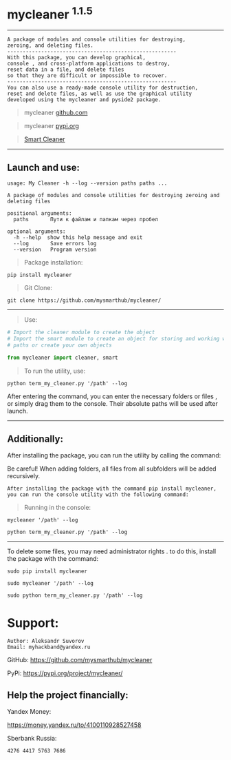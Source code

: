 mycleaner <sup>1.1.5</sup>
===

---
    A package of modules and console utilities for destroying,
    zeroing, and deleting files.
    -------------------------------------------------------
    With this package, you can develop graphical,
    console , and cross-platform applications to destroy,
    reset data in a file, and delete files
    so that they are difficult or impossible to recover.
    -------------------------------------------------------
    You can also use a ready-made console utility for destruction,
    reset and delete files, as well as use the graphical utility 
    developed using the mycleaner and pyside2 package.

>mycleaner [github.com](http://github.com/mysmarthub/mycleaner/)

>mycleaner [pypi.org](http://github.com/mysmarthub/mycleaner/)

>[Smart Cleaner](http://github.com/mysmarthub/smartcleaner/)
---
Launch and use:
---
```commandline
usage: My Cleaner -h --log --version paths paths ...

A package of modules and console utilities for destroying zeroing and deleting files

positional arguments:
  paths       Пути к файлам и папкам через пробел

optional arguments:
  -h --help  show this help message and exit
  --log       Save errors log
  --version   Program version

```

>Package installation:

`pip install mycleaner`

>Git Clone:

`git clone https://github.com/mysmarthub/mycleaner/`

---

>Use:

```python
# Import the cleaner module to create the object
# Import the smart module to create an object for storing and working with 
# paths or create your own objects

from mycleaner import cleaner, smart
```
>To run the utility, use:

```commandline
python term_my_cleaner.py '/path' --log
```


<p>After entering the command, you can enter the necessary folders or files
, or simply drag them to the console. Their absolute paths will be used after launch.</p>

---

Additionally:
---
<p>After installing the package, you can run the utility by calling the command:</p>
<p>Be careful! When adding folders, all files from all subfolders 
will be added recursively.</p>

    After installing the package with the command pip install mycleaner,
    you can run the console utility with the following command:

>Running in the console:

```commandline
mycleaner '/path' --log
```

```commandline
python term_my_cleaner.py '/path' --log
```

---

<p>To delete some files, you may need administrator rights
. to do this, install the package with the command:</p>

```commandline
sudo pip install mycleaner
```

```commandline
sudo mycleaner '/path' --log
```

```commandline
sudo python term_my_cleaner.py '/path' --log
```


Support:
===
    Author: Aleksandr Suvorov
    Email: myhackband@yandex.ru

GitHub: https://github.com/mysmarthub/mycleaner

PyPi: https://pypi.org/project/mycleaner/

Help the project financially:
---
Yandex Money: 

https://money.yandex.ru/to/4100110928527458

Sberbank Russia: 

`4276 4417 5763 7686`

